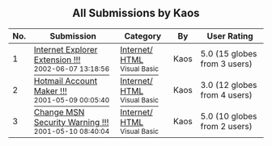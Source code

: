 ﻿<div align="center">

## All Submissions by Kaos

</div>

No.  | Submission | Category | By   | User Rating
---- | ---------- | -------- | ---- | -----------
1 | [Internet Explorer Extension \!\!\!<br /><sup>2002-06-07 13:18:56</sup>](https://github.com/Planet-Source-Code/kaos-internet-explorer-extension__1-35580) | [Internet/ HTML<br /><sup>Visual Basic</sup>](../ByCategory/internet-html__1-34.md) | Kaos | 5.0 (15 globes from 3 users)
2 | [Hotmail Account Maker \!\!\!<br /><sup>2001-05-09 00:05:40</sup>](https://github.com/Planet-Source-Code/kaos-hotmail-account-maker__1-34605) | [Internet/ HTML<br /><sup>Visual Basic</sup>](../ByCategory/internet-html__1-34.md) | Kaos | 3.0 (12 globes from 4 users)
3 | [Change MSN Security Warning \!\!\!<br /><sup>2001-05-10 08:40:04</sup>](https://github.com/Planet-Source-Code/kaos-change-msn-security-warning__1-34648) | [Internet/ HTML<br /><sup>Visual Basic</sup>](../ByCategory/internet-html__1-34.md) | Kaos | 5.0 (10 globes from 2 users)
